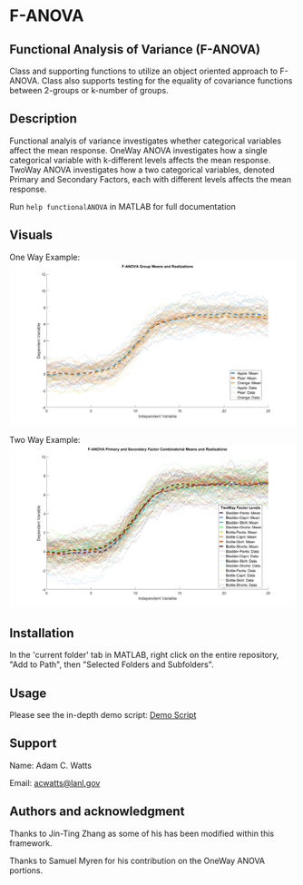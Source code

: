 # F-ANOVA

## Functional Analysis of Variance (F-ANOVA)
Class and supporting functions to utilize an object oriented approach to F-ANOVA. Class also supports testing for the equality of covariance functions between 2-groups or k-number of groups.

## Description
Functional analyis of variance investigates whether categorical variables affect the mean response. OneWay ANOVA investigates how a single categorical variable with k-different levels affects the mean response. TwoWay ANOVA investigates how a two categorical variables, denoted Primary and Secondary Factors, each with different levels affects the mean response.

Run `help functionalANOVA` in MATLAB for full documentation

## Visuals
One Way Example:
![OneWay](Documentation/Plots/OneWAY_ExamplePlot.jpg)

Two Way Example:
![OneWay](Documentation/Plots/TwoWAY_Combinatorial_ExamplePlot.jpg)

## Installation
In the 'current folder' tab in MATLAB, right click on the entire repository, "Add to Path", then "Selected Folders and Subfolders".

## Usage
Please see the in-depth demo script:
[Demo Script](Documentation/FANOVA_Example.mlx)

## Support
Name: Adam C. Watts

Email: acwatts@lanl.gov

## Authors and acknowledgment
Thanks to Jin-Ting Zhang as some of his has been modified within this framework.

Thanks to Samuel Myren for his contribution on the OneWay ANOVA portions.

